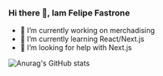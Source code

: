 ### Hi there 👋, Iam Felipe Fastrone


- 🔭 I’m currently working on merchadising
- 🌱 I’m currently learning React/Next.js
- 🤔 I’m looking for help with Next.js

![Anurag's GitHub stats](https://github-readme-stats.vercel.app/api?username=FelipeFastrone&show_icons=true&theme=radical)

